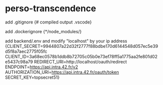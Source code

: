 # perso-transcendence

add .gitignore 
{# compiled output
.vscode}

add .dockerignore 
{*/node_modules/}

add backend/.env and modify "localhost" by your ip address
{CLIENT_SECRET=9944807a22d32f2777f88bdbe170d6144548d057ec5e39d5f8a7aec2775f05fc
CLIENT_ID=3a68ec0578b1ddb8b72705c05b0e73ef78ff5a1775aa2fe801d02e5437c98a79
REDIRECT_URI=http://localhost/oauth/redirect
ENDPOINT=https://api.intra.42.fr/v2
AUTHORIZATION_URI=https://api.intra.42.fr/oauth/token
SECRET_KEY=topsecret51}
